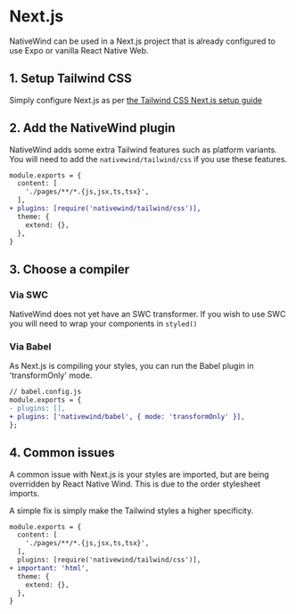 # Next.js

NativeWind can be used in a Next.js project that is already configured to use Expo or vanilla React Native Web.

## 1. Setup Tailwind CSS

Simply configure Next.js as per [the Tailwind CSS Next.js setup guide](https://tailwindcss.com/docs/guides/nextjs)

## 2. Add the NativeWind plugin

NativeWind adds some extra Tailwind features such as platform variants. You will need to add the `nativewind/tailwind/css` if you use these features.

```diff
module.exports = {
  content: [
    './pages/**/*.{js,jsx,ts,tsx}',
  ],
+ plugins: [require('nativewind/tailwind/css')],
  theme: {
    extend: {},
  },
}
```

## 3. Choose a compiler

### Via SWC

NativeWind does not yet have an SWC transformer. If you wish to use SWC you will need to wrap your components in `styled()`

### Via Babel

As Next.js is compiling your styles, you can run the Babel plugin in 'transformOnly' mode.

```diff
// babel.config.js
module.exports = {
- plugins: [],
+ plugins: ['nativewind/babel', { mode: 'transformOnly' }],
};
```

## 4. Common issues

A common issue with Next.js is your styles are imported, but are being overridden by React Native Wind. This is due to the order stylesheet imports.

A simple fix is simply make the Tailwind styles a higher specificity.

```diff
module.exports = {
  content: [
    './pages/**/*.{js,jsx,ts,tsx}',
  ],
  plugins: [require('nativewind/tailwind/css')],
+ important: 'html',
  theme: {
    extend: {},
  },
}
```
